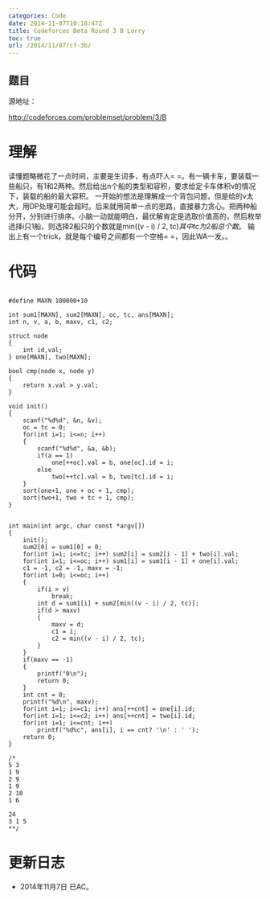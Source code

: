 ```yaml
---
categories: Code
date: 2014-11-07T10:18:47Z
title: Codeforces Beta Round 3 B Lorry
toc: true
url: /2014/11/07/cf-3b/
---
```


## 题目
源地址：

http://codeforces.com/problemset/problem/3/B

# 理解
读懂题略微花了一点时间，主要是生词多，有点吓人= =。有一辆卡车，要装载一些船只，有1和2两种。然后给出n个船的类型和容积，要求给定卡车体积v的情况下，装载的船的最大容积。
一开始的想法是理解成一个背包问题，但是给的v太大，用DP处理可能会超时。后来就用简单一点的思路，直接暴力贪心。把两种船分开，分别进行排序。小脑一动就能明白，最优解肯定是选取价值高的，然后枚举选择i只1船，则选择2船只的个数就是min((v - i) / 2, tc)*其中tc为2船总个数*。
输出上有一个trick，就是每个编号之间都有一个空格= =，因此WA一发。。

<!--more-->

# 代码

```

#define MAXN 100000+10

int sum1[MAXN], sum2[MAXN], oc, tc, ans[MAXN];
int n, v, a, b, maxv, c1, c2;

struct node
{
    int id,val;
} one[MAXN], two[MAXN];

bool cmp(node x, node y)
{
    return x.val > y.val;
}

void init()
{
    scanf("%d%d", &n, &v);
    oc = tc = 0;
    for(int i=1; i<=n; i++)
    {
        scanf("%d%d", &a, &b);
        if(a == 1)
            one[++oc].val = b, one[oc].id = i;
        else
            two[++tc].val = b, two[tc].id = i;
    }
    sort(one+1, one + oc + 1, cmp);
    sort(two+1, two + tc + 1, cmp);
}


int main(int argc, char const *argv[])
{
    init();
    sum2[0] = sum1[0] = 0;
    for(int i=1; i<=tc; i++) sum2[i] = sum2[i - 1] + two[i].val;
    for(int i=1; i<=oc; i++) sum1[i] = sum1[i - 1] + one[i].val;
    c1 = -1, c2 = -1, maxv = -1;
    for(int i=0; i<=oc; i++)
    {
        if(i > v)
            break;
        int d = sum1[i] + sum2[min((v - i) / 2, tc)];
        if(d > maxv)
        {
            maxv = d;
            c1 = i;
            c2 = min((v - i) / 2, tc);
        }
    }
    if(maxv == -1)
    {
        printf("0\n");
        return 0;
    }
    int cnt = 0;
    printf("%d\n", maxv);
    for(int i=1; i<=c1; i++) ans[++cnt] = one[i].id;
    for(int i=1; i<=c2; i++) ans[++cnt] = two[i].id;
    for(int i=1; i<=cnt; i++)
        printf("%d%c", ans[i], i == cnt? '\n' : ' ');
    return 0;
}

/*
5 3
1 9
2 9
1 9
2 10
1 6

24
3 1 5
**/

```

# 更新日志
- 2014年11月7日 已AC。